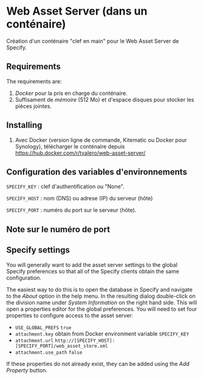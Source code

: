 Web Asset Server (dans un conténaire)
=====================================

Création d'un conténaire "clef en main" pour le Web Asset Server de Specify.


Requirements 
------------

The requirements are:

1. *Docker* pour la pris en charge du conténaire.
2. Suffisament de *mémoire* (512 Mo) et d'espace disques pour stocker les pièces jointes. 


Installing
----------

1. Avec Docker (version ligne de commande, Kitematic ou Docker pour Synology), télécharger le conténaire depuis https://hub.docker.com/r/tvalero/web-asset-server/ 


Configuration des variables d'environnements 
--------------------------------------------

`SPECIFY_KEY`  : clef d'authentification ou "None".

`SPECIFY_HOST` : nom (DNS) ou adrese (IP) du serveur (hôte)

`SPECIFY_PORT` : numéro du port sur le serveur (hôte).


Note sur le numéro de port
--------------------------


Specify settings
----------------

You will generally want to add the asset server settings to the global Specify 
preferences so that all of the Specify clients obtain the same configuration.

The easiest way to do this is to open the database in Specify and navigate to
the *About* option in the help menu. In the resulting dialog double-click on the
division name under *System Information* on the right hand side. This will open
a properties editor for the global preferences. You will need to set four properties
to configure access to the asset server:

* `USE_GLOBAL_PREFS` `true`
* `attachment.key`  obtain from Docker environment variable `SPECIFY_KEY` 
* `attachment.url`  `http://[SPECIFY_HOST]:[SPECIFY_PORT]/web_asset_store.xml` 
* `attachment.use_path` `false`

If these properties do not already exist, they can be added using the *Add Property*
button. 
